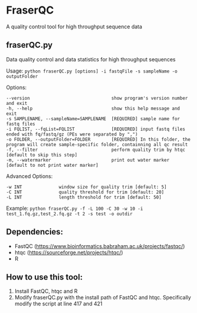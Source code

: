 # FraserQC
A quality control tool for high throughput sequence data

## fraserQC.py
Data quality control and data statistics for high throughput sequences

Usage:
`python fraserQC.py [options] -i fastqFile -s sampleName -o outputFolder`

Options:

    --version                               show program's version number and exit
    -h, --help                              show this help message and exit
    -s SAMPLENAME, --sampleName=SAMPLENAME  [REQUIRED] sample name for fastq files
    -i FQLIST, --fqList=FQLIST              [REQUIRED] input fastq files ended with fq/fastq/gz (PEs were separated by ",")
    -o FOLDER, --outputFolder=FOLDER        [REQUIRED] In this folder, the program will create sample-specific folder, containning all qc result 
    -f, --filter                            perform quality trim by htqc [default to skip this step]
    -m, --watermarker                       print out water marker [default to not print water marker]

  Advanced Options:

    -w INT              window size for quality trim [default: 5]
    -C INT              quality threshold for trim [default: 20]
    -L INT              length threshold for trim [default: 50]

Example:
`python fraserQC.py -f -L 100 -C 30 -w 10 -i test_1.fq.gz,test_2.fq.gz -t 2 -s test -o outdir`

## Dependencies:
- FastQC (https://www.bioinformatics.babraham.ac.uk/projects/fastqc/)
- htqc (https://sourceforge.net/projects/htqc/)
- R

## How to use this tool:
1. Install FastQC, htqc and R
2. Modify fraserQC.py with the install path of FastQC and htqc. Specifically modify the script at line 417 and 421

